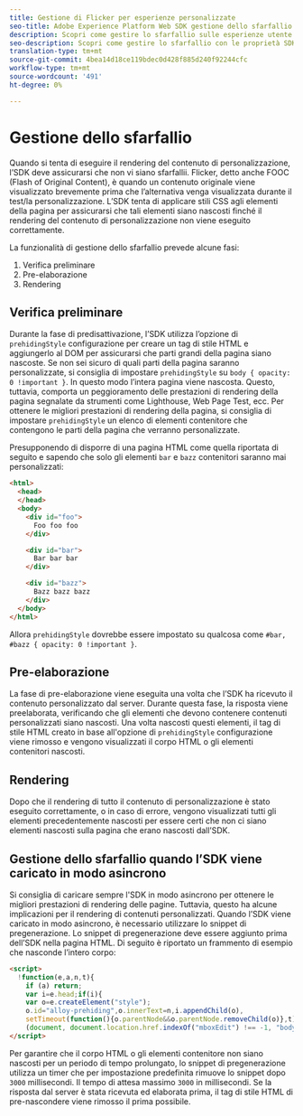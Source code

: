 ```yaml
---
title: Gestione di Flicker per esperienze personalizzate
seo-title: Adobe Experience Platform Web SDK gestione dello sfarfallio
description: Scopri come gestire lo sfarfallio sulle esperienze utente
seo-description: Scopri come gestire lo sfarfallio con le proprietà SDK Web della piattaforma Experience
translation-type: tm+mt
source-git-commit: 4bea14d18ce119bdec0d428f885d240f92244cfc
workflow-type: tm+mt
source-wordcount: '491'
ht-degree: 0%

---
```



# Gestione dello sfarfallio

Quando si tenta di eseguire il rendering del contenuto di personalizzazione, l’SDK deve assicurarsi che non vi siano sfarfallii. Flicker, detto anche FOOC (Flash of Original Content), è quando un contenuto originale viene visualizzato brevemente prima che l’alternativa venga visualizzata durante il test/la personalizzazione. L’SDK tenta di applicare stili CSS agli elementi della pagina per assicurarsi che tali elementi siano nascosti finché il rendering del contenuto di personalizzazione non viene eseguito correttamente.

La funzionalità di gestione dello sfarfallio prevede alcune fasi:

1. Verifica preliminare
1. Pre-elaborazione
1. Rendering

## Verifica preliminare

Durante la fase di predisattivazione, l’SDK utilizza l’opzione di `prehidingStyle` configurazione per creare un tag di stile HTML e aggiungerlo al DOM per assicurarsi che parti grandi della pagina siano nascoste. Se non sei sicuro di quali parti della pagina saranno personalizzate, si consiglia di impostare `prehidingStyle` su `body { opacity: 0 !important }`. In questo modo l’intera pagina viene nascosta. Questo, tuttavia, comporta un peggioramento delle prestazioni di rendering della pagina segnalate da strumenti come Lighthouse, Web Page Test, ecc. Per ottenere le migliori prestazioni di rendering della pagina, si consiglia di impostare `prehidingStyle` un elenco di elementi contenitore che contengono le parti della pagina che verranno personalizzate.

Presupponendo di disporre di una pagina HTML come quella riportata di seguito e sapendo che solo gli elementi `bar` e `bazz` contenitori saranno mai personalizzati:

```html
<html>
  <head>
  </head>
  <body>
    <div id="foo">
      Foo foo foo
    </div>

    <div id="bar">
      Bar bar bar
    </div>

    <div id="bazz">
      Bazz bazz bazz
    </div>
  </body>
</html>
```

Allora `prehidingStyle` dovrebbe essere impostato su qualcosa come `#bar, #bazz { opacity: 0 !important }`.

## Pre-elaborazione

La fase di pre-elaborazione viene eseguita una volta che l’SDK ha ricevuto il contenuto personalizzato dal server. Durante questa fase, la risposta viene preelaborata, verificando che gli elementi che devono contenere contenuti personalizzati siano nascosti. Una volta nascosti questi elementi, il tag di stile HTML creato in base all&#39;opzione di `prehidingStyle` configurazione viene rimosso e vengono visualizzati il corpo HTML o gli elementi contenitori nascosti.

## Rendering

Dopo che il rendering di tutto il contenuto di personalizzazione è stato eseguito correttamente, o in caso di errore, vengono visualizzati tutti gli elementi precedentemente nascosti per essere certi che non ci siano elementi nascosti sulla pagina che erano nascosti dall’SDK.

## Gestione dello sfarfallio quando l’SDK viene caricato in modo asincrono

Si consiglia di caricare sempre l&#39;SDK in modo asincrono per ottenere le migliori prestazioni di rendering delle pagine. Tuttavia, questo ha alcune implicazioni per il rendering di contenuti personalizzati. Quando l’SDK viene caricato in modo asincrono, è necessario utilizzare lo snippet di pregenerazione. Lo snippet di pregenerazione deve essere aggiunto prima dell’SDK nella pagina HTML. Di seguito è riportato un frammento di esempio che nasconde l’intero corpo:

```html
<script>
  !function(e,a,n,t){
    if (a) return;
    var i=e.head;if(i){
    var o=e.createElement("style");
    o.id="alloy-prehiding",o.innerText=n,i.appendChild(o),
    setTimeout(function(){o.parentNode&&o.parentNode.removeChild(o)},t)}}
    (document, document.location.href.indexOf("mboxEdit") !== -1, "body { opacity: 0 !important }", 3000);
</script>
```

Per garantire che il corpo HTML o gli elementi contenitore non siano nascosti per un periodo di tempo prolungato, lo snippet di pregenerazione utilizza un timer che per impostazione predefinita rimuove lo snippet dopo `3000` millisecondi. Il tempo di attesa massimo `3000` in millisecondi. Se la risposta dal server è stata ricevuta ed elaborata prima, il tag di stile HTML di pre-nascondere viene rimosso il prima possibile.
